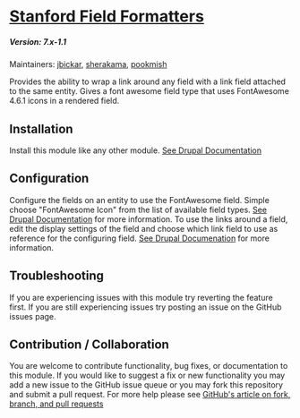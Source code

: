 # [Stanford Field Formatters](https://github.com/SU-SWS/stanford_field_formatters)
##### Version: 7.x-1.1

Maintainers: [jbickar](https://github.com/jbickar), [sherakama](https://github.com/sherakama), [pookmish](https://github.com/pookmish)

Provides the ability to wrap a link around any field with a link field attached to the same entity.
Gives a font awesome field type that uses FontAwesome 4.6.1 icons in a rendered field.


Installation
---

Install this module like any other module. [See Drupal Documentation](https://drupal.org/documentation/install/modules-themes/modules-7)

Configuration
---

Configure the fields on an entity to use the FontAwesome field. Simple choose "FontAwesome Icon" from the list of available field types. [See Drupal Documentation](https://www.drupal.org/docs/7/nodes-content-types-and-fields/add-a-field-to-a-content-type) for more information.
To use the links around a field, edit the display settings of the field and choose which link field to use as reference for the configuring field. [See Drupal Documenation](https://www.drupal.org/node/1577708) for more information.

Troubleshooting
---

If you are experiencing issues with this module try reverting the feature first. If you are still experiencing issues try posting an issue on the GitHub issues page.

Contribution / Collaboration
---

You are welcome to contribute functionality, bug fixes, or documentation to this module. If you would like to suggest a fix or new functionality you may add a new issue to the GitHub issue queue or you may fork this repository and submit a pull request. For more help please see [GitHub's article on fork, branch, and pull requests](https://help.github.com/articles/using-pull-requests)
